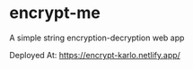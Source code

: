 # encrypt-me
A simple string encryption-decryption web app

Deployed At:
https://encrypt-karlo.netlify.app/
